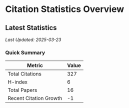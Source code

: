 # Citation Statistics Overview

## Latest Statistics
*Last Updated: 2025-03-23*

### Quick Summary
| Metric | Value |
| ------ | ----- |
| Total Citations | 327 |
| H-index | 6 |
| Total Papers | 16 |
| Recent Citation Growth | -1 |